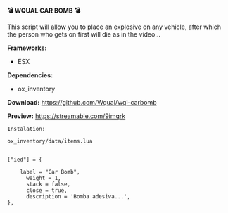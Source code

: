 **💣 WQUAL CAR BOMB 💣**

This script will allow you to place an explosive on any vehicle, after which the person who gets on first will die as in the video...

**Frameworks:**

- ESX

**Dependencies:**

- ox_inventory
  

**Download:** https://github.com/Wqual/wql-carbomb

**Preview:** https://streamable.com/9imqrk


	Instalation:
 
	ox_inventory/data/items.lua


	["ied"] = {

  		label = "Car Bomb",
		  weight = 1,
		  stack = false,
		  close = true,
		  description = 'Bomba adesiva...',
	},
